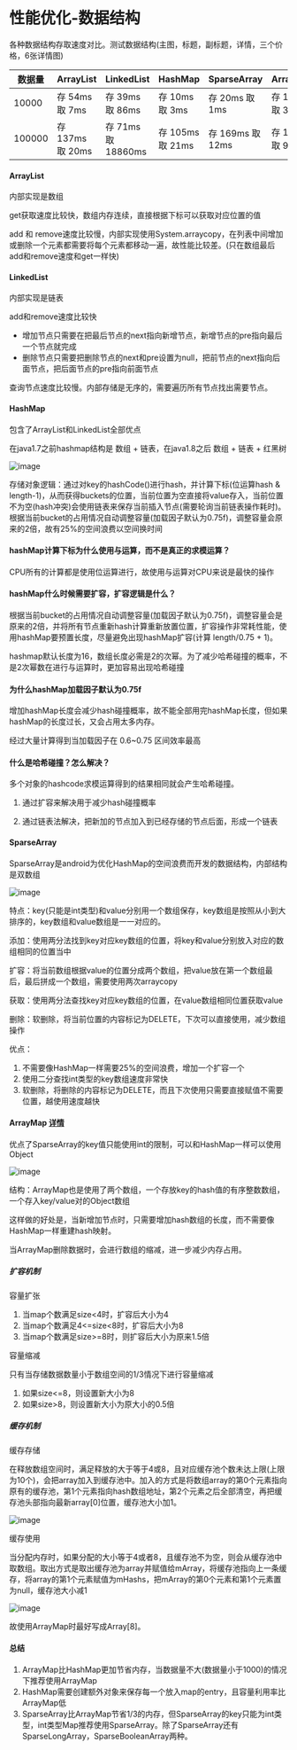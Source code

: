 # 性能优化-数据结构

各种数据结构存取速度对比。测试数据结构(主图，标题，副标题，详情，三个价格，6张详情图)

| 数据量 | ArrayList         | LinkedList          | HashMap           | SparseArray       | ArrayMap          |
| ------ | ----------------- | ------------------- | ----------------- | ----------------- | ----------------- |
| 10000  | 存 54ms  取 7ms   | 存 39ms  取 86ms    | 存 10ms  取 3ms   | 存 20ms  取 1ms   | 存 10ms  取 3ms   |
| 100000 | 存 137ms  取 20ms | 存 71ms  取 18860ms | 存 105ms  取 21ms | 存 169ms  取 12ms | 存 104ms  取 96ms |

#### ArrayList 

内部实现是数组

get获取速度比较快，数组内存连续，直接根据下标可以获取对应位置的值

add 和 remove速度比较慢，内部实现使用System.arraycopy，在列表中间增加或删除一个元素都需要将每个元素都移动一遍，故性能比较差。(只在数组最后add和remove速度和get一样快)

#### LinkedList

内部实现是链表

add和remove速度比较快

* 增加节点只需要在把最后节点的next指向新增节点，新增节点的pre指向最后一个节点就完成
* 删除节点只需要把删除节点的next和pre设置为null，把前节点的next指向后面节点，把后面节点的pre指向前面节点

查询节点速度比较慢。内部存储是无序的，需要遍历所有节点找出需要节点。

#### HashMap

包含了ArrayList和LinkedList全部优点

在java1.7之前hashmap结构是 数组 + 链表，在java1.8之后  数组 + 链表 + 红黑树

![image](..\images\hashmap结构.png)

存储对象逻辑：通过对key的hashCode()进行hash，并计算下标(位运算hash & length-1)，从而获得buckets的位置，当前位置为空直接将value存入，当前位置不为空(hash冲突)会使用链表来保存当前插入节点(需要轮询当前链表操作耗时)。
根据当前bucket的占用情况自动调整容量(加载因子默认为0.75f)，调整容量会原来的2倍，故有25%的空间浪费以空间换时间

#### hashMap计算下标为什么使用与运算，而不是真正的求模运算？

CPU所有的计算都是使用位运算进行，故使用与运算对CPU来说是最快的操作

#### hashMap什么时候需要扩容，扩容逻辑是什么？

根据当前bucket的占用情况自动调整容量(加载因子默认为0.75f)，调整容量会是原来的2倍，并将所有节点重新hash计算重新放置位置，扩容操作非常耗性能，使用hashMap要预置长度，尽量避免出现hashMap扩容(计算 length/0.75 + 1)。

hashmap默认长度为16，数组长度必需是2的次幂。为了减少哈希碰撞的概率，不是2次幂数在进行与运算时，更加容易出现哈希碰撞

#### 为什么hashMap加载因子默认为0.75f

增加hashMap长度会减少hash碰撞概率，故不能全部用完hashMap长度，但如果hashMap的长度过长，又会占用太多内存。

经过大量计算得到当加载因子在 0.6~0.75 区间效率最高

#### 什么是哈希碰撞？怎么解决？

多个对象的hashcode求模运算得到的结果相同就会产生哈希碰撞。

1. 通过扩容来解决用于减少hash碰撞概率

2. 通过链表法解决，把新加的节点加入到已经存储的节点后面，形成一个链表



#### SparseArray

SparseArray是android为优化HashMap的空间浪费而开发的数据结构，内部结构是双数组

![image](..\images\SparseArray结构.png)

特点：key(只能是int类型)和value分别用一个数组保存，key数组是按照从小到大排序的，key数组和value数组是一一对应的。

添加：使用两分法找到key对应key数组的位置，将key和value分别放入对应的数组相同的位置当中

扩容：将当前数组根据value的位置分成两个数组，把value放在第一个数组最后，最后拼成一个数组，需要使用两次arraycopy

获取：使用两分法查找key对应key数组的位置，在value数组相同位置获取value

删除：软删除，将当前位置的内容标记为DELETE，下次可以直接使用，减少数组操作

优点：

1. 不需要像HashMap一样需要25%的空间浪费，增加一个扩容一个
2. 使用二分查找int类型的key数组速度非常快
3. 软删除，将删除的内容标记为DELETE，而且下次使用只需要直接赋值不需要位置，越使用速度越快



#### ArrayMap [详情](http://gityuan.com/2019/01/13/arraymap)

优点了SparseArray的key值只能使用int的限制，可以和HashMap一样可以使用Object

![image](..\images\ArrayMap结构.png)

结构：ArrayMap也是使用了两个数组，一个存放key的hash值的有序整数数组，一个存入key/value对的Object数组

这样做的好处是，当新增加节点时，只需要增加hash数组的长度，而不需要像HashMap一样重建hash映射。

当ArrayMap删除数据时，会进行数组的缩减，进一步减少内存占用。

##### 扩容机制

容量扩张

1. 当map个数满足size<4时，扩容后大小为4
2. 当map个数满足4<=size<8时，扩容后大小为8
3. 当map个数满足size>=8时，则扩容后大小为原来1.5倍

容量缩减

只有当存储数据数量小于数组空间的1/3情况下进行容量缩减

1. 如果size<=8，则设置新大小为8
2. 如果size>8，则设置新大小为原大小的0.5倍

##### 缓存机制

缓存存储

在释放数组空间时，满足释放的大于等于4或8，且对应缓存池个数未达上限(上限为10个)，会把array加入到缓存池中。加入的方式是将数组array的第0个元素指向原有的缓存池，第1个元素指向hash数组地址，第2个元素之后全部清空，再把缓存池头部指向最新array[0]位置，缓存池大小加1。

![image](..\images\ArrayMap缓存机制.png)

缓存使用

当分配内存时，如果分配的大小等于4或者8，且缓存池不为空，则会从缓存池中取数组。取出方式是取出缓存池为array并赋值给mArray，将缓存池指向上一条缓存，将array的第1个元素赋值为mHashs，把mArray的第0个元素和第1个元素置为null，缓存池大小减1

![image](..\images\ArrayMap缓存机制1.png)

故使用ArrayMap时最好写成Array[8]。

#### 总结

1. ArrayMap比HashMap更加节省内存，当数据量不大(数据量小于1000)的情况下推荐使用ArrayMap
2. HashMap需要创建额外对象来保存每一个放入map的entry，且容量利用率比ArrayMap低
3. SparseArray比ArrayMap节省1/3的内存，但SparseArray的key只能为int类型，int类型Map推荐使用SparseArray。除了SparseArray还有 SparseLongArray，SparseBooleanArray两种。